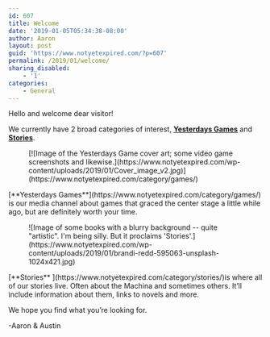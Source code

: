```yaml
---
id: 607
title: Welcome
date: '2019-01-05T05:34:38-08:00'
author: Aaron
layout: post
guid: 'https://www.notyetexpired.com/?p=607'
permalink: /2019/01/welcome/
sharing_disabled:
    - '1'
categories:
    - General
---
```


Hello and welcome dear visitor!

We currently have 2 broad categories of interest, **[Yesterdays Games](https://www.notyetexpired.com/category/games/)** and **[Stories](https://www.notyetexpired.com/category/stories/)**.

<figure class="wp-block-image">[![Image of the Yesterdays Game cover art; some video game screenshots and likewise.](https://www.notyetexpired.com/wp-content/uploads/2019/01/Cover_image_v2.jpg)](https://www.notyetexpired.com/category/games/)</figure>[**Yesterdays Games**](https://www.notyetexpired.com/category/games/) is our media channel about games that graced the center stage a little while ago, but are definitely worth your time.

<figure class="wp-block-image">![Image of some books with a blurry background -- quite "artistic". I'm being silly. But it proclaims 'Stories'.](https://www.notyetexpired.com/wp-content/uploads/2019/01/brandi-redd-595063-unsplash-1024x421.jpg)</figure>[**Stories** ](https://www.notyetexpired.com/category/stories/)is where all of our stories live. Often about the Machina and sometimes others. It’ll include information about them, links to novels and more.

We hope you find what you’re looking for.

-Aaron &amp; Austin